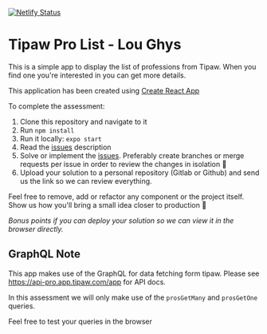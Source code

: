 [![Netlify Status](https://api.netlify.com/api/v1/badges/83e11d6c-1edb-454c-a65c-191a93030bf7/deploy-status)](https://app.netlify.com/sites/serene-shockley-d25644/deploys)

# Tipaw Pro List - Lou Ghys

This is a simple app to display the list of professions from Tipaw. When you find one you're interested in you can get more details.

This application has been created using [Create React App](https://github.com/facebook/create-react-app)

To complete the assessment:

1. Clone this repository and navigate to it
2. Run `npm install`
3. Run it locally: `expo start`
4. Read the [issues](./issues) description
5. Solve or implement the [issues](./issues). Preferably create branches or merge requests per issue in order to review the changes in isolation 🙂
6. Upload your solution to a personal repository (Gitlab or Github) and send us the link so we can review everything.

Feel free to remove, add or refactor any component or the project itself. Show us how you'll bring a small idea closer to production 💪

*Bonus points if you can deploy your solution so we can view it in the browser directly.*

## GraphQL Note

This app makes use of the GraphQL for data fetching form tipaw. Please see https://api-pro.app.tipaw.com/app for API docs.

In this assessment we will only make use of the `prosGetMany` and `prosGetOne` queries.

Feel free to test your queries in the browser
